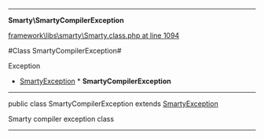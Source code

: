 

- - -

**Smarty\SmartyCompilerException**


<a href="https://github.com/JeyDotC/Hirudo/blob/master/framework/libs/smarty/Smarty.class.php#L1094" >framework\libs\smarty\Smarty.class.php at line 1094</a>

#Class SmartyCompilerException#

Exception
* <a href="https://github.com/JeyDotC/Hirudo-docs/blob/master/smarty/smartyexception.md">SmartyException</a>
        * **SmartyCompilerException**




- - -

<p class="signature"><span class='k'>public  class</span> <span class='nx'>SmartyCompilerException</span>
extends <a href="https://github.com/JeyDotC/Hirudo-docs/blob/master/smarty/smartyexception.md">SmartyException</a>

</p>

<div class="comment" id="overview_description"><p>Smarty compiler exception class</p></div>



- - -

